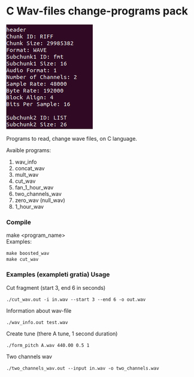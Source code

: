 # C Wav-files change-programs pack

![LOGO](https://github.com/ferrovovan/C-wave-change-pack/blob/main/Logo.png)

Programs to read, change wave files, on C language.  
  
Avaible programs:
1. wav_info
2. concat_wav
3. mult_wav
4. cut_wav
5. fan_1_hour_wav
6. two_channels_wav
7. zero_wav (null_wav)
8. 1_hour_wav
  
### Compile
make <program_name>  
Examples:
```
make boosted_wav
make cut_wav
```

### Examples (exampleti gratia) Usage
Cut fragment (start 3, end 6 in seconds)
```
./cut_wav.out -i in.wav --start 3 --end 6 -o out.wav
```
Information about wav-file
```
./wav_info.out test.wav
```
Create tune (there A tune, 1 second duration)
```
./form_pitch A.wav 440.00 0.5 1
```
Two channels wav
```
./two_channels_wav.out --input in.wav -o two_channels.wav
```
